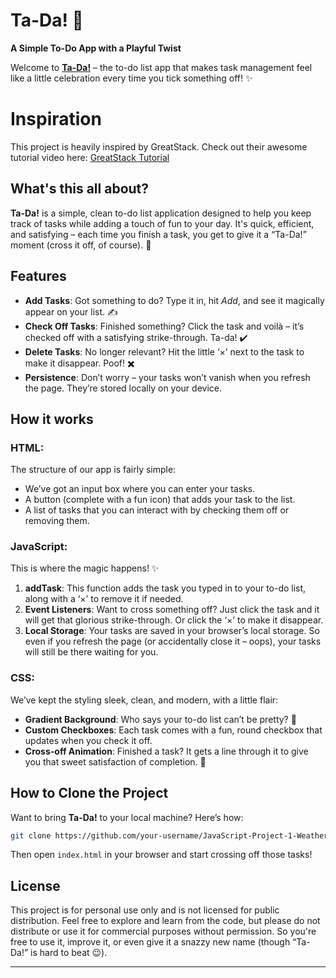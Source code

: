 # Ta-Da! 🎉  
**A Simple To-Do App with a Playful Twist**

Welcome to **[Ta-Da!](https://ak-2045.github.io/JavaScript-Project-2-ToDo-App/)** – the to-do list app that makes task management feel like a little celebration every time you tick something off! ✨

# Inspiration
This project is heavily inspired by GreatStack. Check out their awesome tutorial video here: [GreatStack Tutorial](https://youtu.be/G0jO8kUrg-I?list=PLjwm_8O3suyOgDS_Z8AWbbq3zpCmR-WE9)

## What's this all about?
**Ta-Da!** is a simple, clean to-do list application designed to help you keep track of tasks while adding a touch of fun to your day. It's quick, efficient, and satisfying – each time you finish a task, you get to give it a “Ta-Da!” moment (cross it off, of course). 🎉

## Features
- **Add Tasks**: Got something to do? Type it in, hit *Add*, and see it magically appear on your list. ✍️
- **Check Off Tasks**: Finished something? Click the task and voilà – it’s checked off with a satisfying strike-through. Ta-da! ✔️
- **Delete Tasks**: No longer relevant? Hit the little ‘×’ next to the task to make it disappear. Poof! ✖️
- **Persistence**: Don’t worry – your tasks won’t vanish when you refresh the page. They’re stored locally on your device.

## How it works
### HTML:
The structure of our app is fairly simple:
- We’ve got an input box where you can enter your tasks.
- A button (complete with a fun icon) that adds your task to the list.
- A list of tasks that you can interact with by checking them off or removing them.

### JavaScript:
This is where the magic happens! ✨
1. **addTask**: This function adds the task you typed in to your to-do list, along with a ‘×’ to remove it if needed.
2. **Event Listeners**: Want to cross something off? Just click the task and it will get that glorious strike-through. Or click the ‘×’ to make it disappear.
3. **Local Storage**: Your tasks are saved in your browser’s local storage. So even if you refresh the page (or accidentally close it – oops), your tasks will still be there waiting for you.

### CSS:
We’ve kept the styling sleek, clean, and modern, with a little flair:
- **Gradient Background**: Who says your to-do list can’t be pretty? 🌈
- **Custom Checkboxes**: Each task comes with a fun, round checkbox that updates when you check it off.
- **Cross-off Animation**: Finished a task? It gets a line through it to give you that sweet satisfaction of completion. 🎯

## How to Clone the Project
Want to bring **Ta-Da!** to your local machine? Here’s how:
```bash
git clone https://github.com/your-username/JavaScript-Project-1-Weather-App.git
```
Then open `index.html` in your browser and start crossing off those tasks!

## License
This project is for personal use only and is not licensed for public distribution. Feel free to explore and learn from the code, but please do not distribute or use it for commercial purposes without permission. So you're free to use it, improve it, or even give it a snazzy new name (though “Ta-Da!” is hard to beat 😉).

---
